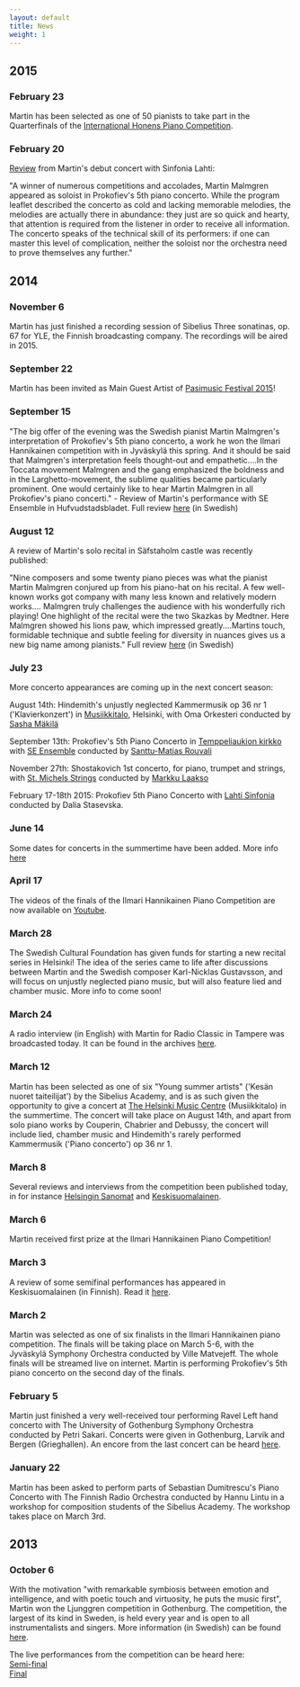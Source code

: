 ```yaml
---
layout: default
title: News
weight: 1
---
```

<meta name="google-site-verification" content="U8Cg9C4-xnlxot1UllPV4pvlrIiFNBaPF0tKnfgm5SY" />
<meta name="subject" content="Pianist Martin Malmgren">
<meta name="description" content="Pianist Martin Malmgren frequently performs solo recitals, with orchestras, collaborates with singers and instrumentalists, works with composers and surprises his audiences performing unjustly neglected works far outside of the standard repertoire."/>
<meta name="keywords" content="Martin Malmgren, piano, pianist, classical music, Prokofiev, Ravel, Bach, Chopin, Szymanowski"/>
<head> <title>Martin Malmgren, pianist </title> <meta name="description" content="Martin Malmgren is a pianist based in Finland. He frequently performs solo recitals, collaborates with singers and instrumentalists, works with composers and surprises his audiences performing unjustly neglected works far outside of the standard repertoire."> <meta http-equiv="content-type" content="text/html;charset=UTF-8"> 

<script>   (function(i,s,o,g,r,a,m){i['GoogleAnalyticsObject']=r;i[r]=i[r]||function(){   (i[r].q=i[r].q||[]).push(arguments)},i[r].l=1*new Date();a=s.createElement(o),   m=s.getElementsByTagName(o)[0];a.async=1;a.src=g;m.parentNode.insertBefore(a,m)   })(window,document,'script','//www.google-analytics.com/analytics.js','ga');    ga('create', 'UA-50478537-1', 'auto');   ga('send', 'pageview');  </script>

</head>

   
## 2015  

  
### February 23  

Martin has been selected as one of 50 pianists to take part in the Quarterfinals of the [International Honens Piano Competition](http://www.honens.com/Competition/2015-Honens-Piano-Competition/Quarterfinalists.aspx).
  
### February 20  
  
[Review](https://www.facebook.com/pianistmartinmalmgren/photos/pb.541862229249229.-2207520000.1424864830./604602209641897/?type=1&theater) from Martin's debut concert with Sinfonia Lahti:  
    
"A winner of numerous competitions and accolades, Martin Malmgren appeared as soloist in Prokofiev's 5th piano concerto. While the program leaflet described the concerto as cold and lacking memorable melodies, the melodies are actually there in abundance: they just are so quick and hearty, that attention is required from the listener in order to receive all information. The concerto speaks of the technical skill of its performers: if one can master this level of complication, neither the soloist nor the orchestra need to prove themselves any further."

## 2014   

  
### November 6  
  
Martin has just finished a recording session of Sibelius Three sonatinas, op. 67 for YLE, the Finnish broadcasting company. The recordings will be aired in 2015.  

### September 22   

Martin has been invited as Main Guest Artist of [Pasimusic Festival 2015](http://www.pasimusic.com/)!

### September 15   

"The big offer of the evening was the Swedish pianist Martin Malmgren's interpretation of Prokofiev's 5th piano concerto, a work he won the Ilmari Hannikainen competition with in Jyväskylä this spring. And it should be said that Malmgren's interpretation feels thought-out and empathetic....In the Toccata movement Malmgren and the gang emphasized the boldness and in the Larghetto-movement, the sublime qualities became particularly prominent. One would certainly like to hear Martin Malmgren in all Prokofiev's piano concerti." - Review of Martin's performance with SE Ensemble in Hufvudstadsbladet. Full review [here](http://t.co/biaD6S1Ckz) (in Swedish)


### August 12   

A review of Martin's solo recital in Säfstaholm castle was recently published: 
   
"Nine composers and some twenty piano pieces was what the pianist Martin Malmgren conjured up from his piano-hat on his recital. A few well-known works got company with many less known and relatively modern works....  Malmgren truly challenges the audience with his wonderfully rich playing! One highlight of the recital were the two Skazkas by Medtner. Here Malmgren showed his lions paw, which impressed greatly....Martins touch, formidable technique and subtle feeling for diversity in nuances gives us a new big name among pianists." Full review [here](http://news100.se/news/malmgren-utmanade-publiken-4714152) (in Swedish)

### July 23    

More concerto appearances are coming up in the next concert season:   
   
   August 14th: Hindemith's unjustly neglected Kammermusik op 36 nr 1 ('Klavierkonzert') in [Musiikkitalo](www.musiikkitalo.fi), Helsinki, with Oma Orkesteri conducted by [Sasha Mäkilä](www.sashamakila.com)  
   
   
      
   September 13th: Prokofiev's 5th Piano Concerto in [Temppeliaukion kirkko](http://www.helsinginkirkot.fi/fi/kirkot/temppeliaukion-kirkko) with [SE Ensemble](http://seensemble.fi/) conducted by [Santtu-Matias Rouvali](http://www.harrisonparrott.com/artist/profile/santtu-matias-rouvali)  
   
   
      
   November 27th: Shostakovich 1st concerto, for piano, trumpet and strings, with [St. Michels Strings](http://www.mikkelinkaupunginorkesteri.fi/) conducted by [Markku Laakso](http://www.markkulaakso.net/)  
   
   
      
   February 17-18th 2015: Prokofiev 5th Piano Concerto with [Lahti Sinfonia](http://www.sinfonialahti.fi/) conducted by Dalia Stasevska. <br>
      

### June 14

Some dates for concerts in the summertime have been added. More info [here](http://www.martinmalmgren.com/2014.html)


### April 17

The videos of the finals of the Ilmari Hannikainen Piano Competition are now available on [Youtube](https://www.youtube.com/watch?feature=player_detailpage&v=c0qCaorCrT0#t=1595).
 
### March 28

The Swedish Cultural Foundation has given funds for starting a new recital series in Helsinki! The idea of the series came to life after discussions between Martin and the Swedish composer Karl-Nicklas Gustavsson, and will focus on unjustly neglected piano music, but will also feature lied and chamber music. More info to come soon!
 
### March 24

A radio interview (in English) with Martin for Radio Classic in Tampere was broadcasted today. It can be found in the archives [here](https://soundcloud.com/radioclassicfi/pianist-martin-malmgren-in).
 
### March 12

Martin has been selected as one of six "Young summer artists" ('Kesän nuoret taiteilijat') by the Sibelius Academy, and is as such given the opportunity to give a concert at [The Helsinki Music Centre](http://www.musiikkitalo.fi/en) (Musiikkitalo) in the summertime. The concert will take place on August 14th, and apart from solo piano works by Couperin, Chabrier and Debussy, the concert will include lied, chamber music and Hindemith's rarely performed Kammermusik ('Piano concerto') op 36 nr 1.
 
### March 8

Several reviews and interviews from the competition been published today, in for instance [Helsingin Sanomat](http://www.hs.fi/kulttuuri/Pianokilpailun+voittaja+harjoitteli+ohjelmansa+kolmessa+viikossa/a1394188846837) and [Keskisuomalainen](http://www.ksml.fi/uutiset/kulttuuri/konsertti/tyyli-ja-taito-palkittiin-pianokilpailussa/1781132).
 
### March 6

Martin received first prize at the Ilmari Hannikainen Piano Competition!
 
### March 3

A review of some semifinal performances has appeared in Keskisuomalainen (in Finnish). Read it [here](http://www.ksml.fi/uutiset/kulttuuri/ilmari-hannikainen-pianokilpailu-valiera-jamkin-hannikaissalissa-282132014/1777664?ref=ece_frontpage-section-textlist-externalContent-default).
 
 
### March 2

Martin was selected as one of six finalists in the Ilmari Hannikainen piano competition. The finals will be taking place on March 5-6, with the Jyväskylä Symphony Orchestra conducted by Ville Matvejeff. The whole finals will be streamed live on internet. Martin is performing Prokofiev's 5th piano concerto on the second day of the finals.
 
### February 5

Martin just finished a very well-received tour performing Ravel Left hand concerto with The University of Gothenburg Symphony Orchestra conducted by Petri Sakari. Concerts were given in Gothenburg, Larvik and Bergen (Grieghallen).
An encore from the last concert can be heard [here](https://www.youtube.com/watch?v=Jz8jvwo5zYU).
 
### January 22

Martin has been asked to perform parts of Sebastian Dumitrescu's Piano Concerto with The Finnish Radio Orchestra conducted by Hannu Lintu in a workshop for composition students of the Sibelius Academy. The workshop takes place on March 3rd.
 
 
 
 
## 2013
 
 
### October 6

With the motivation "with remarkable symbiosis between emotion and intelligence, and with poetic touch and virtuosity, he puts the music first", Martin won the Ljunggren competition in Gothenburg. The competition, the largest of its kind in Sweden, is held every year and is open to all instrumentalists and singers. More information (in Swedish) can be found [here](http://www.hsm.gu.se/Samverkan/ljunggrenska-tavlingen/final_2013/).
 
The live performances from the competition can be heard here:  
[Semi-final](https://soundcloud.com/martin-malmgren-1/ljunggrenska-semifinal)  
[Final](https://soundcloud.com/martin-malmgren-1/final-ljunggrenska)
 
 
